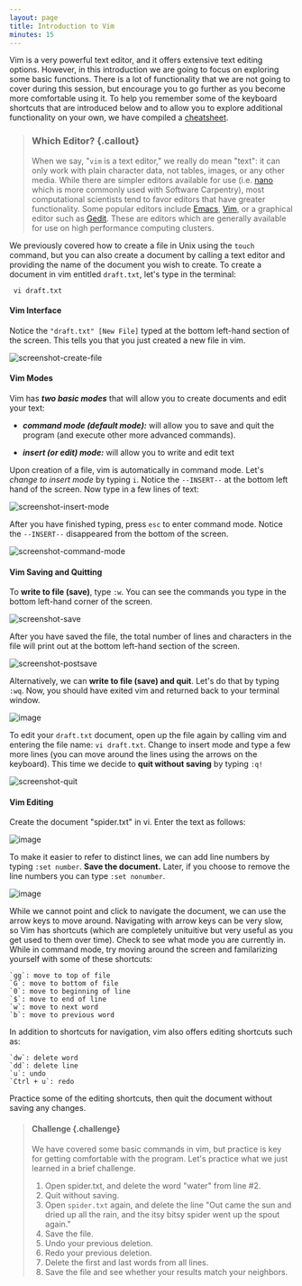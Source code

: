 ```yaml
---
layout: page
title: Introduction to Vim
minutes: 15
---
```


Vim is a very powerful text editor, and it offers extensive text editing options. However, in this introduction we are going to focus on exploring some basic functions. There is a lot of functionality that we are not going to cover during this session, but encourage you to go further as you become more comfortable using it. To help you remember some of the keyboard shortcuts that are introduced below and to allow you to explore additional functionality on your own, we have compiled a [cheatsheet](./VI_CommandReference.pdf).


> ### Which Editor? {.callout}
> 
> When we say, "`vim` is a text editor," we really do mean "text": it can
> only work with plain character data, not tables, images, or any other
> media. While there are simpler editors available for use (i.e. [nano](http://www.nano-editor.org/) which is more commonly 
> used with Software Carpentry), most computational scientists tend to favor editors that have greater functionality. 
> Some popular editors include [Emacs](http://www.gnu.org/software/emacs/),
> [Vim](http://www.vim.org/), or a graphical editor such as
> [Gedit](http://projects.gnome.org/gedit/). These are editors which are generally available for use on 
> high performance computing clusters.


We previously covered how to create a file in Unix using the `touch` command, but you can also create a document by calling a text editor and providing the name of the document you wish to create. To create a document in vim entitled `draft.txt`, let's type in the terminal:

~~~ {.input}
 vi draft.txt
~~~

#### Vim Interface
Notice the `"draft.txt" [New File]` typed at the bottom left-hand section of the screen. This tells you that you just created a new file in vim. 

![screenshot-create-file](https://copy.com/BIqfxjlARvupmqbm)


#### Vim Modes
Vim has **_two basic modes_** that will allow you to create documents and edit your text:   

- **_command mode (default mode):_** will allow you to save and quit the program (and execute other more advanced commands).  

- **_insert (or edit) mode:_** will allow you to write and edit text


Upon creation of a file, vim is automatically in command mode. Let's _change to insert mode_ by typing `i`. Notice the `--INSERT--` at the bottom left hand of the screen. Now type in a few lines of text:

![screenshot-insert-mode](https://copy.com/rJrven7hAC9dUa2N)

After you have finished typing, press `esc` to enter command mode. Notice the `--INSERT--` disappeared from the bottom of the screen.

![screenshot-command-mode](https://copy.com/NWtqS9ykOhL1zhN7) 

#### Vim Saving and Quitting
To **write to file (save)**, type `:w`. You can see the commands you type in the bottom left-hand corner of the screen. 

![screenshot-save](https://copy.com/AT1MzhuAIy8IHEyA)

After you have saved the file, the total number of lines and characters in the file will print out at the bottom left-hand section of the screen.

![screenshot-postsave](https://copy.com/BlGpnkWjXuLI71SC)

Alternatively, we can **write to file (save) and quit**. Let's do that by typing `:wq`. Now, you should have exited vim and returned back to your terminal window.

![image](https://copy.com/Ehv0xQNIn2tCnbsm)

To edit your `draft.txt` document, open up the file again by calling vim and entering the file name: `vi draft.txt`. Change to insert mode and type a few more lines (you can move around the lines using the arrows on the keyboard). This time we decide to **quit without saving** by typing `:q!`
 
![screenshot-quit](https://copy.com/UTCsBsMdGeEuEvVR)


#### Vim Editing
Create the document "spider.txt" in vi. Enter the text as follows: 

![image](https://copy.com/lBAriOH4Cm34cp1M)

To make it easier to refer to distinct lines, we can add line numbers by typing `:set number`. **Save the document.** Later, if you choose to remove the line numbers you can type `:set nonumber`.

![image](https://copy.com/8EwFsrNOpLhIeFFy)

While we cannot point and click to navigate the document, we can use the arrow keys to move around. Navigating with arrow keys can be very slow, so Vim has shortcuts (which are completely unituitive but very useful as you get used to them over time). Check to see what mode you are currently in. While in command mode, try moving around the screen and familarizing yourself with some of these shortcuts:    

	`gg`: move to top of file  
	`G`: move to bottom of file  
	`0`: move to beginning of line  
	`$`: move to end of line  
	`w`: move to next word
	`b`: move to previous word

In addition to shortcuts for navigation, vim also offers editing shortcuts such as:

	`dw`: delete word 
	`dd`: delete line  
	`u`: undo
	`Ctrl + u`: redo
	
Practice some of the editing shortcuts, then quit the document without saving any changes.

> #### Challenge {.challenge}
> We have covered some basic commands in vim, but practice is key for getting comfortable with the program. Let's
> practice what we just learned in a brief challenge.
> 
> 1. Open spider.txt, and delete the word "water" from line #2.
> 2. Quit without saving.
> 3. Open `spider.txt` again, and delete the line "Out came the sun and dried up all the rain, and the itsy bitsy spider went up the spout again." 
> 4. Save the file.
> 5. Undo your previous deletion.
> 6. Redo your previous deletion.
> 7. Delete the first and last words from all lines.
> 8. Save the file and see whether your results match your neighbors.
